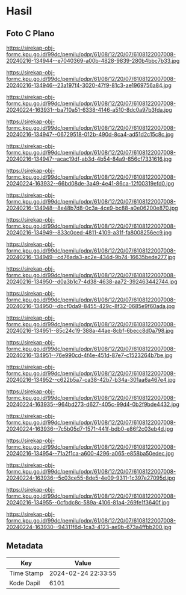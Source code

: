 # Hasil

## Foto C Plano

https://sirekap-obj-formc.kpu.go.id/99dc/pemilu/pdpr/61/08/12/20/07/6108122007008-20240216-134944--e7040369-a00b-4828-9839-280b4bbc7b33.jpg

https://sirekap-obj-formc.kpu.go.id/99dc/pemilu/pdpr/61/08/12/20/07/6108122007008-20240216-134946--23a197f4-3020-47f9-81c3-ae1969756a84.jpg

https://sirekap-obj-formc.kpu.go.id/99dc/pemilu/pdpr/61/08/12/20/07/6108122007008-20240224-163931--ba710a51-6338-4146-a510-8dc0a97b3fda.jpg

https://sirekap-obj-formc.kpu.go.id/99dc/pemilu/pdpr/61/08/12/20/07/6108122007008-20240216-134947--06729518-012b-490d-8ca4-ad51d2c15c8c.jpg

https://sirekap-obj-formc.kpu.go.id/99dc/pemilu/pdpr/61/08/12/20/07/6108122007008-20240216-134947--acac19df-ab3d-4b54-84a9-856cf7331616.jpg

https://sirekap-obj-formc.kpu.go.id/99dc/pemilu/pdpr/61/08/12/20/07/6108122007008-20240224-163932--66bd08de-3a49-4e41-86ca-12f00319efd0.jpg

https://sirekap-obj-formc.kpu.go.id/99dc/pemilu/pdpr/61/08/12/20/07/6108122007008-20240216-134948--8e48b7d8-0c3a-4ce9-bc88-a0e06200e870.jpg

https://sirekap-obj-formc.kpu.go.id/99dc/pemilu/pdpr/61/08/12/20/07/6108122007008-20240216-134949--833c0ced-4811-4109-a31f-fa8008256ec9.jpg

https://sirekap-obj-formc.kpu.go.id/99dc/pemilu/pdpr/61/08/12/20/07/6108122007008-20240216-134949--cd76ada3-ac2e-434d-9b74-16635bede277.jpg

https://sirekap-obj-formc.kpu.go.id/99dc/pemilu/pdpr/61/08/12/20/07/6108122007008-20240216-134950--d0a3b1c7-4d38-4638-aa72-392463442744.jpg

https://sirekap-obj-formc.kpu.go.id/99dc/pemilu/pdpr/61/08/12/20/07/6108122007008-20240216-134950--dbcf0da9-8455-429c-8f32-0685e9f60ada.jpg

https://sirekap-obj-formc.kpu.go.id/99dc/pemilu/pdpr/61/08/12/20/07/6108122007008-20240216-134951--85c24c19-388a-44ae-8cbf-6becc8d0a798.jpg

https://sirekap-obj-formc.kpu.go.id/99dc/pemilu/pdpr/61/08/12/20/07/6108122007008-20240216-134951--76e990cd-4f4e-451d-87e7-c1523264b7be.jpg

https://sirekap-obj-formc.kpu.go.id/99dc/pemilu/pdpr/61/08/12/20/07/6108122007008-20240216-134952--c622b5a7-ca38-42b7-b34a-301aa6a467e4.jpg

https://sirekap-obj-formc.kpu.go.id/99dc/pemilu/pdpr/61/08/12/20/07/6108122007008-20240224-163935--964bd273-d627-405c-99d4-0b2f9bde4432.jpg

https://sirekap-obj-formc.kpu.go.id/99dc/pemilu/pdpr/61/08/12/20/07/6108122007008-20240224-163936--7c5b05d7-1571-441f-bdb0-e86f2c03eb4d.jpg

https://sirekap-obj-formc.kpu.go.id/99dc/pemilu/pdpr/61/08/12/20/07/6108122007008-20240216-134954--71a2f1ca-a600-4296-a065-e858ba50edec.jpg

https://sirekap-obj-formc.kpu.go.id/99dc/pemilu/pdpr/61/08/12/20/07/6108122007008-20240224-163936--5c03ce55-8de5-4e09-9311-1c397e27095d.jpg

https://sirekap-obj-formc.kpu.go.id/99dc/pemilu/pdpr/61/08/12/20/07/6108122007008-20240216-134955--0cfbdc8c-589a-4106-81a4-269fe1f3640f.jpg

https://sirekap-obj-formc.kpu.go.id/99dc/pemilu/pdpr/61/08/12/20/07/6108122007008-20240224-163930--94311f6d-1ca3-4123-ae9b-673a4ffbb200.jpg


## Metadata

| Key        | Value               |
| ---------- | ------------------- |
| Time Stamp | 2024-02-24 22:33:55 |
| Kode Dapil | 6101                |



